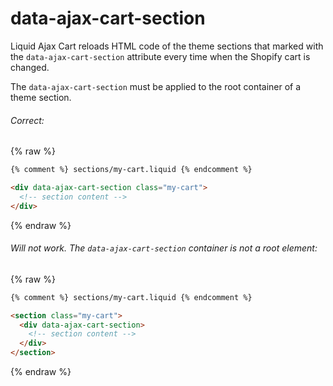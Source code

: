 # data-ajax-cart-section

Liquid Ajax Cart reloads HTML code of the theme sections that marked with the `data-ajax-cart-section` attribute every time when the Shopify cart is changed.

The `data-ajax-cart-section` must be applied to the root container of a theme section.

###### Correct:
{% raw %}
```html
{% comment %} sections/my-cart.liquid {% endcomment %}

<div data-ajax-cart-section class="my-cart">
  <!-- section content -->
</div> 
```
{% endraw %}

###### Will not work. The `data-ajax-cart-section` container is not a root element:
{% raw %}
```html
{% comment %} sections/my-cart.liquid {% endcomment %}

<section class="my-cart">
  <div data-ajax-cart-section>
    <!-- section content -->
  </div>
</section> 
```
{% endraw %}
